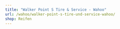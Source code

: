```yaml
---
title: "Walker Point S Tire & Service - Wahoo"
url: /wahoo/walker-point-s-tire-und-service-wahoo/
shop: Reifen
---
```

